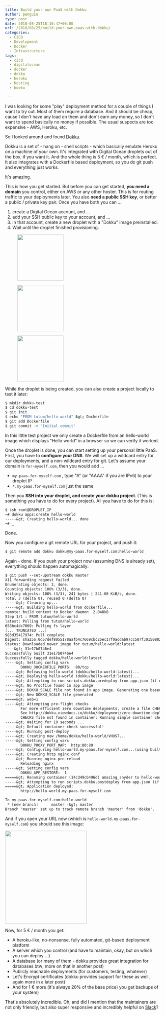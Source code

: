 ```yaml
---
title: Build your own PaaS with Dokku
author: penguin
type: post
date: 2018-08-25T18:10:47+00:00
url: /2018/08/25/build-your-own-paas-with-dokku/
categories:
  - CICD
  - Development
  - Docker
  - Infrastructure
tags:
  - cicd
  - digitalocean
  - docker
  - dokku
  - heroku
  - hosting
  - howto

---
```

I was looking for some "play" deployment method for a couple of things I want to try out. Most of them require a database. And it should be cheap, cause I don't have any load on them and don't earn any money, so I don't want to spend basically no money if possible. The usual suspects are too expensive - AWS, Heroku, etc.

So I looked around and found [Dokku][1].

Dokku is a set of - hang on - shell scripts - which basically emulate Heroku on a machine of your own. It's integrated with Digital Ocean droplets out of the box, if you want it. And the whole thing is 5 € / month, which is perfect. It also integrates with a Dockerfile based deployment, so you do git push and everything just works.

It's amazing.

This is how you get started. But before you can get started, **you need a domain** you control, either on AWS or any other hoster. This is for routing traffic to your deployments later. You also **need a public SSH key**, or better a public / private key pair. Once you have both you can ...

  1. create a Digital Ocean account, and ...
  2. add your SSH public key to your account, and ...
  3. in that account, create a new droplet with a "Dokku" image preinstalled.
  4. Wait until the droplet finished provisioning.

<div id='gallery-1' class='gallery galleryid-1096 gallery-columns-3 gallery-size-thumbnail'>
  <figure class='gallery-item'> 
  
  <div class='gallery-icon portrait'>
    <a href='https://flypenguin.de/2018/08/25/build-your-own-paas-with-dokku/screenshot-6/'><img width="150" height="150" src="https://flypenguin.de/wp-content/uploads/2018/08/screenshot-6-150x150.png" class="attachment-thumbnail size-thumbnail" alt="" loading="lazy" /></a>
  </div></figure><figure class='gallery-item'> 
  
  <div class='gallery-icon portrait'>
    <a href='https://flypenguin.de/2018/08/25/build-your-own-paas-with-dokku/screenshot-7/'><img width="150" height="150" src="https://flypenguin.de/wp-content/uploads/2018/08/screenshot-7-150x150.png" class="attachment-thumbnail size-thumbnail" alt="" loading="lazy" /></a>
  </div></figure><figure class='gallery-item'> 
  
  <div class='gallery-icon landscape'>
    <a href='https://flypenguin.de/2018/08/25/build-your-own-paas-with-dokku/screenshot-5/'><img width="150" height="150" src="https://flypenguin.de/wp-content/uploads/2018/08/screenshot-5-150x150.png" class="attachment-thumbnail size-thumbnail" alt="" loading="lazy" /></a>
  </div></figure>
</div>

While the droplet is being created, you can also create a project locally to test it later:

```sh
$ mkdir dokku-test
$ cd dokku-test
$ git init
$ echo "FROM tutum/hello-world" &gt; Dockerfile
$ git add Dockerfile
$ git commit -m "Initial commit"
```

In this little test project we only create a Dockerfile from an hello-world image which displays "Hello world" in a browser so we can verify it worked.

Once the droplet is done, you can start setting up your personal little PaaS. First, you have to **configure your DNS**. We will set up a wildcard entry for our deployments, and a non-wildcard entry for git. Let's assume your domain is `for-myself.com`, then you would add ...

  * `my-paas.for-myself.com` , type "A" (or "AAAA" if you are IPv6) to your droplet IP
  * `*.my-paas.for-myself.com` just the same

Then you **SSH into your droplet, and create your dokku project**. (This is something you have to do for every project). All you have to do for this is:

```default
$ ssh root@DROPLET_IP
~# dokku apps:create hello-world
-----&gt; Creating hello-world... done
~# _
```

Done.

Now you configure a git remote URL for your project, and push it:

```default
$ git remote add dokku dokku@my-paas.for-myself.com:hello-world
```

Again - done. If you push your project now (assuming DNS is already set), everything should happen automagically:

```default
$ git push --set-upstream dokku master
X11 forwarding request failed
Enumerating objects: 3, done.
Counting objects: 100% (3/3), done.
Writing objects: 100% (3/3), 241 bytes | 241.00 KiB/s, done.
Total 3 (delta 0), reused 0 (delta 0)
-----&gt; Cleaning up...
-----&gt; Building hello-world from dockerfile...
remote: build context to Docker daemon  2.048kB
Step 1/1 : FROM tutum/hello-world
latest: Pulling from tutum/hello-world
658bc4dc7069: Pulling fs layer
[... TRUNCATED ...]
983d35417974: Pull complete
Digest: sha256:0d57def8055178aafb4c7669cbc25ec17f0acdab97cc587f30150802da8f8d85
Status: Downloaded newer image for tutum/hello-world:latest
 ---&gt; 31e17b0746e4
Successfully built 31e17b0746e4
Successfully tagged dokku/hello-world:latest
-----&gt; Setting config vars
       DOKKU_DOCKERFILE_PORTS:  80/tcp
-----&gt; Releasing hello-world (dokku/hello-world:latest)...
-----&gt; Deploying hello-world (dokku/hello-world:latest)...
-----&gt; Attempting to run scripts.dokku.predeploy from app.json (if defined)
-----&gt; No Procfile found in app image
-----&gt; DOKKU_SCALE file not found in app image. Generating one based on Procfile...
-----&gt; New DOKKU_SCALE file generated
=====&gt; web=1
-----&gt; Attempting pre-flight checks
       For more efficient zero downtime deployments, create a file CHECKS.
       See http://dokku.viewdocs.io/dokku/deployment/zero-downtime-deploys/ for examples
       CHECKS file not found in container: Running simple container check...
-----&gt; Waiting for 10 seconds ...
-----&gt; Default container check successful!
-----&gt; Running post-deploy
-----&gt; Creating new /home/dokku/hello-world/VHOST...
-----&gt; Setting config vars
       DOKKU_PROXY_PORT_MAP:  http:80:80
-----&gt; Configuring hello-world.my-paas.for-myself.com...(using built-in template)
-----&gt; Creating http nginx.conf
-----&gt; Running nginx-pre-reload
       Reloading nginx
-----&gt; Setting config vars
       DOKKU_APP_RESTORE:  1
=====&gt; Renaming container (14c349cb496d) amazing_snyder to hello-world.web.1
-----&gt; Attempting to run scripts.dokku.postdeploy from app.json (if defined)
=====&gt; Application deployed:
       http://hello-world.my-paas.for-myself.com

To my-paas.for-myself.com:hello-world
 * [new branch]      master -&gt; master
Branch 'master' set up to track remote branch 'master' from 'dokku'.
```

And if you open your URL now (which is `hello-world.my-paas.for-myself.com`) you should see this image:

<img loading="lazy" class="size-medium wp-image-1100 aligncenter" src="https://flypenguin.de/wp-content/uploads/2018/08/screenshot-8-266x300.png" alt="" width="266" height="300" srcset="https://flypenguin.de/wp-content/uploads/2018/08/screenshot-8-266x300.png 266w, https://flypenguin.de/wp-content/uploads/2018/08/screenshot-8-768x868.png 768w, https://flypenguin.de/wp-content/uploads/2018/08/screenshot-8-906x1024.png 906w, https://flypenguin.de/wp-content/uploads/2018/08/screenshot-8.png 970w" sizes="(max-width: 266px) 100vw, 266px" /> 

Now, for 5 € / month you get:

  * A heroku-like, no-nonsense, fully automated, git-based deployment platform
  * A server which you control (and have to maintain, okay, but on which you can deploy ...)
  * A database (or many of them - dokku provides great integration for databases btw; more on that in another post)
  * Publicly reachable deployments (for customers, testing, whatever)
  * Let's Encrypt certificates (dokku provides support for these as well, again more in a later post)
  * And for 1 € more (it's always 20% of the base price) you get backups of your system)

That's absolutely incredible. Oh, and did I mention that the maintainers are not only friendly, but also super responsive and incredibly helpful on [Slack][2]?

 [1]: http://dokku.viewdocs.io/dokku/
 [2]: https://glider-slackin.herokuapp.com/